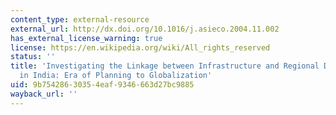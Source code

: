 ```yaml
---
content_type: external-resource
external_url: http://dx.doi.org/10.1016/j.asieco.2004.11.002
has_external_license_warning: true
license: https://en.wikipedia.org/wiki/All_rights_reserved
status: ''
title: 'Investigating the Linkage between Infrastructure and Regional Development
  in India: Era of Planning to Globalization'
uid: 9b754286-3035-4eaf-9346-663d27bc9885
wayback_url: ''
---
```

